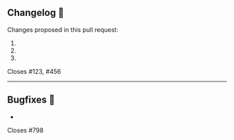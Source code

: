 ## Changelog :memo:

Changes proposed in this pull request:

1. 
2. 
3. 

Closes #123, #456

---

## Bugfixes :bug:

- 

Closes #798
